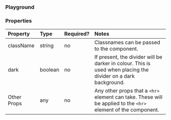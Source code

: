 <Anchor idToScrollTo="playground"><h3>Playground</h3></Anchor>

<Playground>
    <Divider />
</Playground>

<Anchor idToScrollTo="properties"><h3>Properties</h3></Anchor>

| Property    | Type    | Required? | Notes                                                                                                         |
| :---------- | :------ | :-------- | :------------------------------------------------------------------------------------------------------------ |
| className   | string  | no        | Classnames can be passed to the component.                                                                    |
| dark        | boolean | no        | If present, the divider will be darker in colour. This is used when placing the divider on a dark background. |
| Other Props | any     | no        | Any other props that a `<hr>` element can take. These will be applied to the `<hr>` element of the component. |
